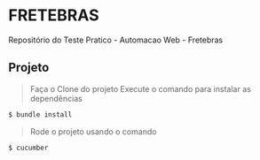 # FRETEBRAS

Repositório do Teste Pratico - Automacao Web - Fretebras


## Projeto

>Faça o Clone do projeto
>Execute o comando  para instalar as dependências
```ruby
$ bundle install
```
>Rode o projeto usando o comando

```ruby
$ cucumber
```
